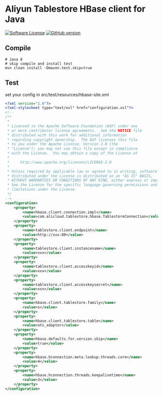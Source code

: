# Aliyun Tablestore HBase client for Java

[![Software License](https://img.shields.io/badge/license-apache2-brightgreen.svg)](LICENSE)
[![GitHub version](https://badge.fury.io/gh/aliyun%2Faliyun-tablestore-hbase-client.svg)](https://badge.fury.io/gh/aliyun%2Faliyun-tablestore-hbase-client)

## Compile

```
# Java 8
# skip compile and install test
mvn clean install -Dmaven.test.skip=true
```

## Test
set your config in src/test/resources/hbase-site.xml

```xml
<?xml version="1.0"?>
<?xml-stylesheet type="text/xsl" href="configuration.xsl"?>
<!--
/**
 *
 * Licensed to the Apache Software Foundation (ASF) under one
 * or more contributor license agreements.  See the NOTICE file
 * distributed with this work for additional information
 * regarding copyright ownership.  The ASF licenses this file
 * to you under the Apache License, Version 2.0 (the
 * "License"); you may not use this file except in compliance
 * with the License.  You may obtain a copy of the License at
 *
 *     http://www.apache.org/licenses/LICENSE-2.0
 *
 * Unless required by applicable law or agreed to in writing, software
 * distributed under the License is distributed on an "AS IS" BASIS,
 * WITHOUT WARRANTIES OR CONDITIONS OF ANY KIND, either express or implied.
 * See the License for the specific language governing permissions and
 * limitations under the License.
 */
-->
<configuration>
    <property>
        <name>hbase.client.connection.impl</name>
        <value>com.alicloud.tablestore.hbase.TablestoreConnection</value>
    </property>
    <property>
        <name>tablestore.client.endpoint</name>
        <value>http://xxx:80</value>
    </property>
    <property>
        <name>tablestore.client.instancename</name>
        <value>xxx</value>
    </property>
    <property>
        <name>tablestore.client.accesskeyid</name>
        <value>xxx</value>
    </property>
    <property>
        <name>tablestore.client.accesskeysecret</name>
        <value>xxx</value>
    </property>
    <property>
        <name>hbase.client.tablestore.family</name>
        <value>s</value>
    </property>
    <property>
        <name>hbase.client.tablestore.table</name>
        <value>ots_adaptor</value>
    </property>
    <property>
        <name>hbase.defaults.for.version.skip</name>
        <value>true</value>
    </property>
    <property>
        <name>hbase.hconnection.meta.lookup.threads.core</name>
        <value>4</value>
    </property>
    <property>
        <name>hbase.hconnection.threads.keepalivetime</name>
        <value>3</value>
    </property>
</configuration>
```
